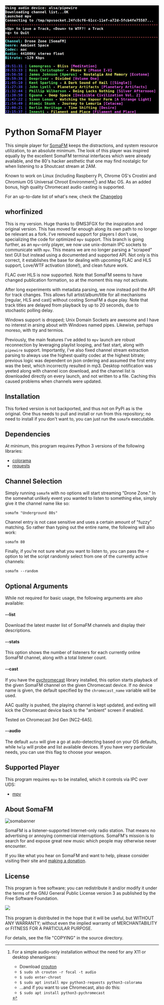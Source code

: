 ![feat_img](screenshots/playing.jpg)
# Python SomaFM Player
This simple player for [SomaFM](https://somafm.com/) keeps the distractions, and system resource utilization, to an absolute minimum. The look of this player was inspired equally by the excellent SomaFM terminal interfaces which were already available, and the 80's hacker aesthetic that one may find nostalgic for when listening to a Shoutcast stream at 2AM.

Known to work on Linux (including Raspberry Pi, Chrome OS's Crostini and Chromium OS Universal Chroot Environment[^crouton]) and Mac OS.  As an added bonus, high quality Chromecast audio casting is supported.

[^crouton]: For a simple audio-only installation without the need for any X11 or desktop shenanigans:
    - Download [crouton](https://github.com/dnschneid/crouton)
    - `$ sudo sh crouton -r focal -t audio`
    - `$ sudo enter-chroot`
    - `$ sudo apt install mpv python3-requests python3-colorama`
    - ...and if you want to use Chromecast, also do this:
    - `$ sudo apt install python3-pychromecast`

For an up-to-date list of what's new, check the [Changelog](CHANGELOG.md)


## whorfinized
This is my version.  Huge thanks to @MS3FGX for the inspiration and original version.  This has moved far enough along its own path to no longer be relevant as a fork.
I've removed support for players I don't use, specializing the code for optimized `mpv` support.
This branch is going further, as an `mpv`-only player, we now use unix-domain IPC sockets to communicate with `mpv`.
This means we are no longer parsing a "scraped" text GUI but instead using a documented and supported API.  Not only is this correct, it establishes the base for dealing with upcoming FLAC and HLS support, Love/WTF activation (done!), and clean future work.

FLAC over HLS is now supported.  Note that SomaFM seems to have changed publication formation, so at the moment this may not activate.

After long experiments with metadata parsing, we now instead poll the API for track changes.
This allows full artist/album/title for all mechanisms [regular, HLS and cast] without costing SomaFM a dupe play.
Note that track titles are delayed from playback by up to 20 seconds, due to stochastic polling delay.

Windows support is dropped; Unix Domain Sockets are awesome and I have no interest in arsing about with Windows named pipes.  Likewise, perhaps moreso, with tty and termios.

Previously, the main features I've added to `mpv` launch are robust reconnection by leveraging playlist looping, and fast start, along with `pipewire` support.
Importantly, I've also fixed channel stream extraction parsing to always use the highest quality codec at the highest bitrate; previous logic was dependent on json ordering and assumed the first entry was the best, which incorrectly resulted in mp3.
Desktop notification was yeeted along with channel icon download, and the channel list is downloaded directly on every launch, and not written to a file.  Caching this caused problems when channels were updated.

## Installation
This forked version is not backported, and thus not on PyPi as is the original.  One thus needs to pull and install or run from this repository; no need to install if you don't want to, you can just run the `somafm` executable.

## Dependencies
At minimum, this program requires Python 3 versions of the following libraries:

* [colorama](https://pypi.org/project/colorama/)
* [requests](https://3.python-requests.org/)

## Channel Selection
Simply running `somafm` with no options will start streaming "Drone Zone." In the somewhat unlikely event you wanted to listen to something else, simply give it the channel name like so:

```console
somafm "Underground 80s"
```

Channel entry is not case sensitive and uses a certain amount of "fuzzy" matching. So rather than typing out the entire name, the following will also work:

```console
somafm 80
```

Finally, if you're not sure what you want to listen to, you can pass the -r option to let the script randomly select from one of the currently active channels:

```console
somafm --random
```

## Optional Arguments
While not required for basic usage, the following arguments are also available:

#### --list
Download the latest master list of SomaFM channels and display their descriptions.

#### --stats
This option shows the number of listeners for each currently online SomaFM channel, along with a total listener count.

#### --cast
If you have the [pychromecast](https://github.com/balloob/pychromecast) library installed, this option starts playback of the given SomaFM channel on the given Chromecast device. If no device name is given, the default specified by the `chromecast_name` variable will be used.

AAC quality is pushed, the playing channel is kept updated, and exiting will kick the Chromecast device back to the "ambient" screen if enabled.

Tested on Chromecast 3rd Gen [NC2-6A5].

#### --audio
The default `auto` will give a go at auto-detecting based on your OS defaults, while `help` will probe and list available devices.
If you have very particular needs, you can use this flag to choose your weapon.

## Supported Player
This program requires `mpv` to be installed, which it controls via IPC over UDS:
* [mpv](https://mpv.io/)

## About SomaFM
![somabanner](http://somafm.com/linktous/728x90sfm.jpg)

SomaFM is a listener-supported Internet-only radio station. That means no advertising or annoying commercial interruptions. SomaFM's mission is to search for and expose great new music which people may otherwise never encounter.

If you like what you hear on SomaFM and want to help, please consider visiting their site and [making a donation](https://somafm.com/support/).

## License
This program is free software; you can redistribute it and/or modify it under the terms of the GNU General Public License version 3 as published by the Free Software Foundation.

![](https://www.gnu.org/graphics/gplv3-127x51.png)

This program is distributed in the hope that it will be useful, but WITHOUT ANY WARRANTY; without even the implied warranty of MERCHANTABILITY or FITNESS FOR A PARTICULAR PURPOSE.

For details, see the file "COPYING" in the source directory.
